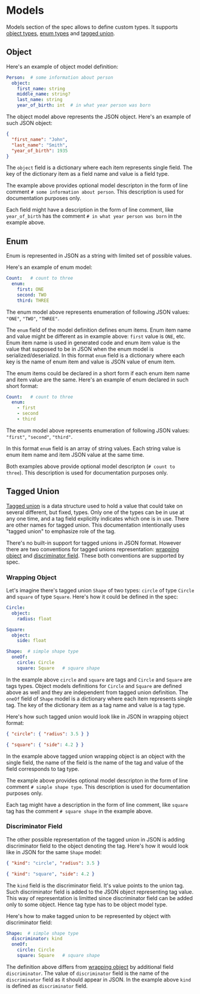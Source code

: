 # Models

Models section of the spec allows to define custom types. It supports [object types](#object), [enum types](#enum) and [tagged union](#tagged-union). 

## Object

Here's an example of object model definition:

```yaml
Person:  # some information about person
  object:
    first_name: string
    middle_name: string?
    last_name: string
    year_of_birth: int  # in what year person was born
```

The object model above represents the JSON object. Here's an example of such JSON object:

```json
{
  "first_name": "John",
  "last_name": "Smith",
  "year_of_birth": 1935
}
```

The `object` field is a dictionary where each item represents single field. The key of the dictionary item as a field name and value is a field type.

The example above provides optional model descripton in the form of line comment `# some information about person`. This description is used for documentation purposes only.

Each field might have a description in the form of line comment, like `year_of_birth` has the comment `# in what year person was born` in the example above.

## Enum

Enum is represented in JSON as a string with limited set of possible values.

Here's an example of enum model:

```yaml
Count:   # count to three
  enum:
    first: ONE
    second: TWO
    third: THREE
```

The enum model above represents enumeration of following JSON values: `"ONE"`, `"TWO"`, `"THREE"`.

The `enum` field of the model definition defines enum items. Enum item name and value might be different as in example above: `first` value is `ONE`, etc. Enum item name is used in generated code and enum item value is the value that supposed to be in JSON when the enum model is serialized/deserializd. In this format `enum` field is a dictionary where each key is the name of enum item and value is JSON value of enum item.

The enum items could be declared in a short form if each enum item name and item value are the same. Here's an example of enum declared in such short format:

```yaml
Count:   # count to three
  enum:
    - first
    - second
    - third
```

The enum model above represents enumeration of following JSON values: `"first"`, `"second"`, `"third"`.

In this format `enum` field is an array of string values. Each string value is enum item name and item JSON value at the same time.

Both examples above provide optional model descripton (`# count to three`). This description is used for documentation purposes only.

## Tagged Union

[Tagged union](https://en.wikipedia.org/wiki/Tagged_union) is a data structure used to hold a value that could take on several different, but fixed, types. Only one of the types can be in use at any one time, and a tag field explicitly indicates which one is in use. There are other names for tagged union. This documentation intentionally uses "tagged union" to emphasize role of the tag.

There's no built-in support for tagged unions in JSON format. However there are two conventions for tagged unions representation: [wrapping object](#wrapping-object) and [discriminator field](#discriminator-field). These both conventions are supported by spec. 

### Wrapping Object

Let's imagine there's tagged union `Shape` of two types: `circle` of type `Circle` and `square` of type `Square`.
Here's how it could be defined in the spec:

```yaml
Circle:
  object:
    radius: float

Square:
  object:
    side: float

Shape:  # simple shape type
  oneOf:
    circle: Circle
    square: Square   # square shape
```

In the example above `circle` and `square` are tags and `Circle` and `Square` are tags types. Object models definitions for `Circle` and `Square` are defined above as well and they are independent from tagged union definition. The `oneOf` field of `Shape` model is a dictionary where each item represents single tag. The key of the dictionary item as a tag name and value is a tag type.

Here's how such tagged union would look like in JSON in wrapping object format:

```json
{ "circle": { "radius": 3.5 } }

{ "square": { "side": 4.2 } }
```

In the example above tagged union wrapping object is an object with the single field, the name of the field is the name of the tag and value of the field corresponds to tag type.

The example above provides optional model descripton in the form of line comment `# simple shape type`. This description is used for documentation purposes only.

Each tag might have a description in the form of line comment, like `square` tag has the comment `# square shape` in the example above.

### Discriminator Field

The other possible representation of the tagged union in JSON is adding discriminator field to the object denoting the tag. Here's how it would look like in JSON for the same `Shape` model:

```json
{ "kind": "circle", "radius": 3.5 }

{ "kind": "square", "side": 4.2 }
```

The `kind` field is the discriminator field. It's value points to the union tag. Such discriminator field is added to the JSON object representing tag value. This way of representation is limitted since discriminator field can be added only to some object. Hence tag type has to be object model type.

Here's how to make tagged union to be represented by object with discriminator field:

```yaml
Shape:  # simple shape type
  discriminator: kind
  oneOf:
    circle: Circle
    square: Square   # square shape
```

The definition above differs from [wrapping object](#wrapping-object) by additional field `discriminator`. The value of `discriminator` field is the name of the `discriminator` field as it should appear in JSON. In the example above `kind` is defined as `discriminator` field.